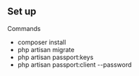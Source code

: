 ## Set up
Commands
- composer install
- php artisan migrate
- php artisan passport:keys
- php artisan passport:client --password
